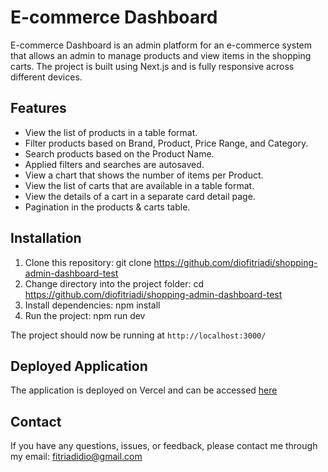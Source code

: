 
# E-commerce Dashboard

E-commerce Dashboard is an admin platform for an e-commerce system that allows an admin to manage products and view items in the shopping carts. The project is built using Next.js and is fully responsive across different devices.

## Features

- View the list of products in a table format.
- Filter products based on Brand, Product, Price Range, and Category.
- Search products based on the Product Name.
- Applied filters and searches are autosaved.
- View a chart that shows the number of items per Product.
- View the list of carts that are available in a table format.
- View the details of a cart in a separate card detail page.
- Pagination in the products & carts table.

## Installation

1. Clone this repository: git clone https://github.com/diofitriadi/shopping-admin-dashboard-test
2. Change directory into the project folder: cd https://github.com/diofitriadi/shopping-admin-dashboard-test
3. Install dependencies: npm install
4. Run the project: npm run dev

The project should now be running at `http://localhost:3000/`

## Deployed Application

The application is deployed on Vercel and can be accessed [here](https://shopping-admin-dashboard-test.vercel.app/)

## Contact

If you have any questions, issues, or feedback, please contact me through my email: fitriadidio@gmail.com

